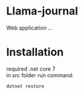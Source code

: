 # Llama-journal
Web application ...
# Installation
required .net core 7   
in src folder run command:
```
dotnet restore
```
